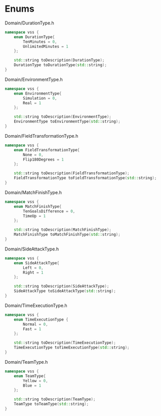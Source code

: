 # Enums

Domain/DurationType.h
```cpp
namespace vss {
    enum DurationType{
        TenMinutes = 0,
        UnlimitedMinutes = 1
    };

    std::string toDescription(DurationType);
    DurationType toDurationType(std::string);
}
```

Domain/EnvironmentType.h
```cpp
namespace vss {
    enum EnvironmentType{
        Simulation = 0,
        Real = 1
    };

    std::string toDescription(EnvironmentType);
    EnvironmentType toEnvironmentType(std::string);
}
```

Domain/FieldTransformationType.h
```cpp
namespace vss {
    enum FieldTransformationType{
        None = 0,
        Flip180Degrees = 1
    };

    std::string toDescription(FieldTransformationType);
    FieldTransformationType toFieldTransformationType(std::string);
}
```

Domain/MatchFinishType.h
```cpp
namespace vss {
    enum MatchFinishType{
        TenGoalsDifference = 0,
        TimeUp = 1
    };

    std::string toDescription(MatchFinishType);
    MatchFinishType toMatchFinishType(std::string);
}
```

Domain/SideAttackType.h
```cpp
namespace vss {
    enum SideAttackType{
        Left = 0,
        Right = 1
    };

    std::string toDescription(SideAttackType);
    SideAttackType toSideAttackType(std::string);
}
```

Domain/TimeExecutionType.h
```cpp
namespace vss {
    enum TimeExecutionType {
        Normal = 0,
        Fast = 1
    };

    std::string toDescription(TimeExecutionType);
    TimeExecutionType toTimeExecutionType(std::string);
}
```

Domain/TeamType.h
```cpp
namespace vss {
    enum TeamType{
        Yellow = 0,
        Blue = 1
    };

    std::string toDescription(TeamType);
    TeamType toTeamType(std::string);
}
```